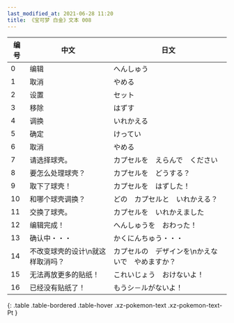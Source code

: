 ```yaml
---
last_modified_at: 2021-06-28 11:20
title: 《宝可梦 白金》文本 008
---
```

| 编号 | 中文 | 日文 |
| ---- | ---- | ---- |
| 0 | 编辑 | へんしゅう |
| 1 | 取消 | やめる |
| 2 | 设置 | セット |
| 3 | 移除 | はずす |
| 4 | 调换 | いれかえる |
| 5 | 确定 | けってい |
| 6 | 取消 | やめる |
| 7 | 请选择球壳。 | カプセルを　えらんで　ください |
| 8 | 要怎么处理球壳？ | カプセルを　どうする？ |
| 9 | 取下了球壳！ | カプセルを　はずした！ |
| 10 | 和哪个球壳调换？ | どの　カプセルと　いれかえる？ |
| 11 | 交换了球壳。 | カプセルを　いれかえました |
| 12 | 编辑完成！ | へんしゅうを　おわった！ |
| 13 | 确认中・・・ | かくにんちゅう・・・ |
| 14 | 不改变球壳的设计\n就这样取消吗？ | カプセルの　デザインを\nかえないで　やめますか？ |
| 15 | 无法再放更多的贴纸！ | これいじょう　おけないよ！ |
| 16 | 已经没有贴纸了！ | もうシ－ルがないよ！ |
{: .table .table-bordered .table-hover .xz-pokemon-text .xz-pokemon-text-Pt }